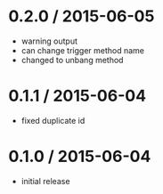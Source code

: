 # 0.2.0 / 2015-06-05

- warning output
- can change trigger method name
- changed to unbang method

# 0.1.1 / 2015-06-04

- fixed duplicate id

# 0.1.0 / 2015-06-04

- initial release
